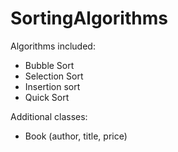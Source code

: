 # SortingAlgorithms

Algorithms included:

- Bubble Sort
- Selection Sort
- Insertion sort
- Quick Sort

Additional classes:
- Book (author, title, price)